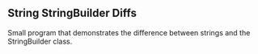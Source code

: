 <h2>String StringBuilder Diffs</h2>
<p>Small program that demonstrates the difference between strings and the StringBuilder class.</p>
